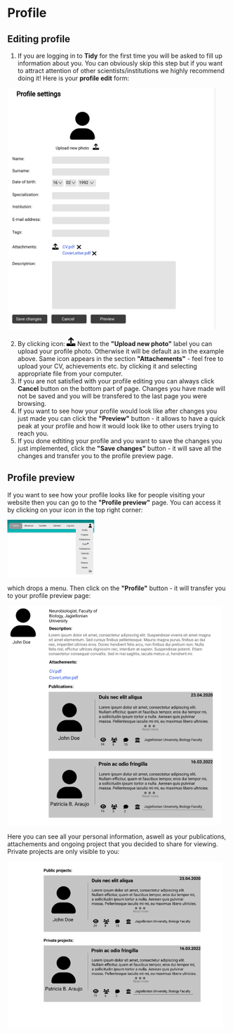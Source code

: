# Profile

## Editing profile

1. If you are logging in to **Tidy** for the first time you will be asked to fill up information about you. You can obviously skip this step but if you want to attract attention of other scientists/institutions we highly recommend doing it!
Here is your **profile edit** form:

<img src='./img/profile edit.png' height='550'>

2. By clicking icon: <img src='./img/upload-solid 1.png' height='20'> Next to the **"Upload new photo"** label you can upload your profile photo. Otherwise it will be default as in the example above. Same icon appears in the section **"Attachements"** - feel free to upload your CV, achievements etc. by clicking it and selecting appropriate file from your computer. 
3. If you are not satisfied with your profile editing you can always click **Cancel** button on the bottom part of page. Changes you have made will not be saved and you will be transfered to the last page you were browsing. 
4. If you want to see how your profile would look like after changes you just made you can click the **"Preview"** button - it allows to have a quick peak at your profile and how it would look like to other users trying to reach you. 
5. If you done edtiting your profile and you want to save the changes you just implemented, click the **"Save changes"** button - it will save all the changes and transfer you to the profile preview page.

## Profile preview

If you want to see how your profile looks like for people visiting your website then you can go to the **"Profile preview"** page. You can access it by clicking on your icon in the top right corner: 

<img src='./img/header.png' height='130'>

which drops a menu. Then click on the **"Profile"** button - it will transfer you to your profile preview page:

<img src='./img/profile preview.png' height='500'>

Here you can see all your personal information, aswell as your publications, attachements and ongoing project that you decided to share for viewing. Private projects are only visible to you:

<img src='./img/profile preview 2.png' height='380'> 

